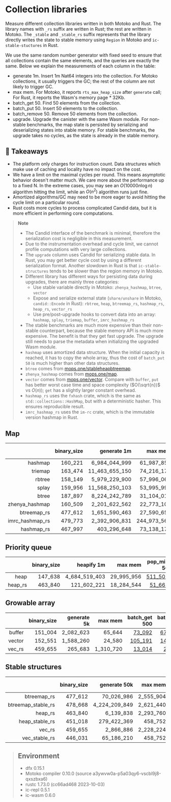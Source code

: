 # Collection libraries

Measure different collection libraries written in both Motoko and Rust. 
The library names with `_rs` suffix are written in Rust; the rest are written in Motoko.
The `_stable` and `_stable_rs` suffix represents that the library directly writes the state to stable memory using `Region` in Motoko and `ic-stable-stuctures` in Rust.

We use the same random number generator with fixed seed to ensure that all collections contain
the same elements, and the queries are exactly the same. Below we explain the measurements of each column in the table:

* generate 1m. Insert 1m Nat64 integers into the collection. For Motoko collections, it usually triggers the GC; the rest of the column are not likely to trigger GC.
* max mem. For Motoko, it reports `rts_max_heap_size` after `generate` call; For Rust, it reports the Wasm's memory page * 32Kb.
* batch_get 50. Find 50 elements from the collection.
* batch_put 50. Insert 50 elements to the collection.
* batch_remove 50. Remove 50 elements from the collection.
* upgrade. Upgrade the canister with the same Wasm module. For non-stable benchmarks, the map state is persisted by serializing and deserializing states into stable memory. For stable benchmarks, the upgrade takes no cycles, as the state is already in the stable memory.

## **💎 Takeaways**

* The platform only charges for instruction count. Data structures which make use of caching and locality have no impact on the cost.
* We have a limit on the maximal cycles per round. This means asymptotic behavior doesn't matter much. We care more about the performance up to a fixed N. In the extreme cases, you may see an $O(10000 n\log n)$ algorithm hitting the limit, while an $O(n^2)$ algorithm runs just fine.
* Amortized algorithms/GC may need to be more eager to avoid hitting the cycle limit on a particular round.
* Rust costs more cycles to process complicated Candid data, but it is more efficient in performing core computations.

> **Note**
>
> * The Candid interface of the benchmark is minimal, therefore the serialization cost is negligible in this measurement.
> * Due to the instrumentation overhead and cycle limit, we cannot profile computations with very large collections.
> * The `upgrade` column uses Candid for serializing stable data. In Rust, you may get better cycle cost by using a different serialization format. Another slowdown in Rust is that `ic-stable-structures` tends to be slower than the region memory in Motoko.
> * Different library has different ways for persisting data during upgrades, there are mainly three categories:
>   + Use stable variable directly in Motoko: `zhenya_hashmap`, `btree`, `vector`
>   + Expose and serialize external state (`share/unshare` in Motoko, `candid::Encode` in Rust): `rbtree`, `heap`, `btreemap_rs`, `hashmap_rs`, `heap_rs`, `vector_rs`
>   + Use pre/post-upgrade hooks to convert data into an array: `hashmap`, `splay`, `triemap`, `buffer`, `imrc_hashmap_rs`
> * The stable benchmarks are much more expensive than their non-stable counterpart, because the stable memory API is much more expensive. The benefit is that they get fast upgrade. The upgrade still needs to parse the metadata when initializing the upgraded Wasm module.
> * `hashmap` uses amortized data structure. When the initial capacity is reached, it has to copy the whole array, thus the cost of `batch_put 50` is much higher than other data structures.
> * `btree` comes from [mops.one/stableheapbtreemap](https://mops.one/stableheapbtreemap).
> * `zhenya_hashmap` comes from [mops.one/map](https://mops.one/map).
> * `vector` comes from [mops.one/vector](https://mops.one/vector). Compare with `buffer`, `put` has better worst case time and space complexity ($O(\sqrt{n})$ vs $O(n)$); `get` has a slightly larger constant overhead.
> * `hashmap_rs` uses the `fxhash` crate, which is the same as `std::collections::HashMap`, but with a deterministic hasher. This ensures reproducible result.
> * `imrc_hashmap_rs` uses the `im-rc` crate, which is the immutable version hashmap in Rust.


## Map

| |binary_size|generate 1m|max mem|batch_get 50|batch_put 50|batch_remove 50|upgrade|
|--:|--:|--:|--:|--:|--:|--:|--:|
|hashmap|160_221|6_984_044_999|61_987_852|[288_670](hashmap_get.svg)|[5_536_856_410](hashmap_put.svg)|[310_195](hashmap_remove.svg)|[9_128_784_003](hashmap_upgrade.svg)|
|triemap|163_474|11_463_655_150|74_216_172|[222_926](triemap_get.svg)|[549_435](triemap_put.svg)|[540_205](triemap_remove.svg)|[13_075_158_546](triemap_upgrade.svg)|
|rbtree|158_149|5_979_229_900|57_996_060|[88_905](rbtree_get.svg)|[268_573](rbtree_put.svg)|[278_352](rbtree_remove.svg)|[5_771_880_608](rbtree_upgrade.svg)|
|splay|159_956|11_568_250_103|53_995_996|[552_014](splay_get.svg)|[581_765](splay_put.svg)|[810_321](splay_remove.svg)|[3_722_474_749](splay_upgrade.svg)|
|btree|187_897|8_224_242_789|31_104_012|[277_542](btree_get.svg)|[384_171](btree_put.svg)|[429_041](btree_remove.svg)|[2_517_941_583](btree_upgrade.svg)|
|zhenya_hashmap|160_509|2_201_622_562|22_773_100|[48_627](zhenya_hashmap_get.svg)|[61_839](zhenya_hashmap_put.svg)|[70_872](zhenya_hashmap_remove.svg)|[2_695_448_620](zhenya_hashmap_upgrade.svg)|
|btreemap_rs|477_612|1_651_590_463|27_590_656|[66_862](btreemap_rs_get.svg)|[112_477](btreemap_rs_put.svg)|[76_234](btreemap_rs_remove.svg)|[2_660_975_747](btreemap_rs_upgrade.svg)|
|imrc_hashmap_rs|479_773|2_392_906_831|244_973_568|[32_763](imrc_hashmap_rs_get.svg)|[163_245](imrc_hashmap_rs_put.svg)|[98_394](imrc_hashmap_rs_remove.svg)|[5_191_575_323](imrc_hashmap_rs_upgrade.svg)|
|hashmap_rs|467_997|403_296_648|73_138_176|[16_851](hashmap_rs_get.svg)|[21_680](hashmap_rs_put.svg)|[20_263](hashmap_rs_remove.svg)|[1_144_828_025](hashmap_rs_upgrade.svg)|

## Priority queue

| |binary_size|heapify 1m|max mem|pop_min 50|put 50|pop_min 50|upgrade|
|--:|--:|--:|--:|--:|--:|--:|--:|
|heap|147_638|4_684_519_403|29_995_956|[511_505](heap_get.svg)|[186_471](heap_put.svg)|[487_225](heap_remove.svg)|[2_655_609_909](heap_upgrade.svg)|
|heap_rs|463_840|121_602_221|18_284_544|[51_661](heap_rs_get.svg)|[18_245](heap_rs_put.svg)|[51_802](heap_rs_remove.svg)|[440_739_988](heap_rs_upgrade.svg)|

## Growable array

| |binary_size|generate 5k|max mem|batch_get 500|batch_put 500|batch_remove 500|upgrade|
|--:|--:|--:|--:|--:|--:|--:|--:|
|buffer|151_004|2_082_623|65_644|[73_092](buffer_get.svg)|[671_517](buffer_put.svg)|[127_592](buffer_remove.svg)|[2_474_639](buffer_upgrade.svg)|
|vector|152_551|1_588_260|24_580|[105_191](vector_get.svg)|[149_932](vector_put.svg)|[148_094](vector_remove.svg)|[3_844_445](vector_upgrade.svg)|
|vec_rs|459_655|265_683|1_310_720|[13_014](vec_rs_get.svg)|[25_363](vec_rs_put.svg)|[21_247](vec_rs_remove.svg)|[2_743_831](vec_rs_upgrade.svg)|

## Stable structures

| |binary_size|generate 50k|max mem|batch_get 50|batch_put 50|batch_remove 50|upgrade|
|--:|--:|--:|--:|--:|--:|--:|--:|
|btreemap_rs|477_612|70_026_986|2_555_904|[57_181](btreemap_rs_get.svg)|[86_494](btreemap_rs_put.svg)|[75_309](btreemap_rs_remove.svg)|[113_837_931](btreemap_rs_upgrade.svg)|
|btreemap_stable_rs|478_668|4_224_209_849|2_621_440|[2_528_769](btreemap_stable_rs_get.svg)|[4_605_548](btreemap_stable_rs_put.svg)|[7_817_380](btreemap_stable_rs_remove.svg)|[653_359](btreemap_stable_rs_upgrade.svg)|
|heap_rs|463_840|6_139_838|2_293_760|[44_362](heap_rs_get.svg)|[18_477](heap_rs_put.svg)|[44_345](heap_rs_remove.svg)|[23_149_372](heap_rs_upgrade.svg)|
|heap_stable_rs|451_018|279_422_369|458_752|[2_346_843](heap_stable_rs_get.svg)|[241_158](heap_stable_rs_put.svg)|[2_329_183](heap_stable_rs_remove.svg)|[653_433](heap_stable_rs_upgrade.svg)|
|vec_rs|459_655|2_866_886|2_228_224|[13_014](vec_rs_get.svg)|[14_113](vec_rs_put.svg)|[13_710](vec_rs_remove.svg)|[21_249_908](vec_rs_upgrade.svg)|
|vec_stable_rs|446_031|65_186_210|458_752|[58_992](vec_stable_rs_get.svg)|[77_387](vec_stable_rs_put.svg)|[79_383](vec_stable_rs_remove.svg)|[653_447](vec_stable_rs_upgrade.svg)|

> ## Environment
> * dfx 0.15.1
> * Motoko compiler 0.10.0 (source a3ywvw0a-p5a03qy6-vscbl9j8-qxszbxa6)
> * rustc 1.73.0 (cc66ad468 2023-10-03)
> * ic-repl 0.5.1
> * ic-wasm 0.6.0
